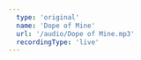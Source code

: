 ```yaml
---
  type: 'original'
  name: 'Dope of Mine'
  url: '/audio/Dope of Mine.mp3'
  recordingType: 'live'
---
```

